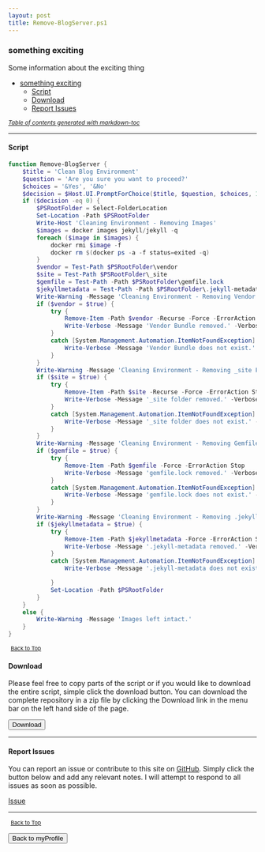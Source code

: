 ```yaml
---
layout: post
title: Remove-BlogServer.ps1
---
```


### something exciting

Some information about the exciting thing

- [something exciting](#something-exciting)
  - [Script](#script)
  - [Download](#download)
  - [Report Issues](#report-issues)

<small><i><a href='http://ecotrust-canada.github.io/markdown-toc/'>Table of contents generated with markdown-toc</a></i></small>

---

#### Script

```powershell
function Remove-BlogServer {
	$title = 'Clean Blog Environment'
	$question = 'Are you sure you want to proceed?'
	$choices = '&Yes', '&No'
	$decision = $Host.UI.PromptForChoice($title, $question, $choices, 1)
	if ($decision -eq 0) {
		$PSRootFolder = Select-FolderLocation
		Set-Location -Path $PSRootFolder
		Write-Host 'Cleaning Environment - Removing Images'
		$images = docker images jekyll/jekyll -q
		foreach ($image in $images) {
			docker rmi $image -f
			docker rm $(docker ps -a -f status=exited -q)
		}
		$vendor = Test-Path $PSRootFolder\vendor
		$site = Test-Path $PSRootFolder\_site
		$gemfile = Test-Path -Path $PSRootFolder\gemfile.lock
		$jekyllmetadata = Test-Path -Path $PSRootFolder\.jekyll-metadata
		Write-Warning -Message 'Cleaning Environment - Removing Vendor Bundle'
		if ($vendor = $true) {
			try {
				Remove-Item -Path $vendor -Recurse -Force -ErrorAction Stop
				Write-Verbose -Message 'Vendor Bundle removed.' -Verbose
			}
			catch [System.Management.Automation.ItemNotFoundException] {
				Write-Verbose -Message 'Vendor Bundle does not exist.' -Verbose
			}
		}
		Write-Warning -Message 'Cleaning Environment - Removing _site Folder'
		if ($site = $true) {
			try {
				Remove-Item -Path $site -Recurse -Force -ErrorAction Stop
				Write-Verbose -Message '_site folder removed.' -Verbose
			}
			catch [System.Management.Automation.ItemNotFoundException] {
				Write-Verbose -Message '_site folder does not exist.' -Verbose
			}
		}
		Write-Warning -Message 'Cleaning Environment - Removing Gemfile.lock File'
		if ($gemfile = $true) {
			try {
				Remove-Item -Path $gemfile -Force -ErrorAction Stop
				Write-Verbose -Message 'gemfile.lock removed.' -Verbose
			}
			catch [System.Management.Automation.ItemNotFoundException] {
				Write-Verbose -Message 'gemfile.lock does not exist.' -Verbose
			}
		}
		Write-Warning -Message 'Cleaning Environment - Removing .jekyll-metadata File'
		if ($jekyllmetadata = $true) {
			try {
				Remove-Item -Path $jekyllmetadata -Force -ErrorAction Stop
				Write-Verbose -Message '.jekyll-metadata removed.' -Verbose
			}
			catch [System.Management.Automation.ItemNotFoundException] {
				Write-Verbose -Message '.jekyll-metadata does not exist.' -Verbose

			}
			Set-Location -Path $PSRootFolder
		}
	}
	else {
		Write-Warning -Message 'Images left intact.'
	}
}
```

<span style="font-size:11px;"><a href="#"><i class="fas fa-caret-up" aria-hidden="true" style="color: white; margin-right:5px;"></i>Back to Top</a></span>

#### Download

Please feel free to copy parts of the script or if you would like to download the entire script, simple click the download button. You can download the complete repository in a zip file by clicking the Download link in the menu bar on the left hand side of the page.

<button class="btn" type="submit" onclick="window.open('http://agamar.domain.leigh-services.com:4000/powershell/functions/myProfile/Remove-BlogServer.ps1')">
    <i class="fa fa-cloud-download-alt">
    </i>
        Download
</button>

---

#### Report Issues

You can report an issue or contribute to this site on <a href="https://github.com/BanterBoy/scripts-blog/issues">GitHub</a>. Simply click the button below and add any relevant notes. I will attempt to respond to all issues as soon as possible.

<!-- Place this tag where you want the button to render. -->

<a class="github-button" href="https://github.com/BanterBoy/scripts-blog/issues/new?title=Remove-BlogServer.ps1&body=There is a problem with this function. Please find details below." data-show-count="true" aria-label="Issue BanterBoy/scripts-blog on GitHub">Issue</a>

---

<span style="font-size:11px;"><a href="#"><i class="fas fa-caret-up" aria-hidden="true" style="color: white; margin-right:5px;"></i>Back to Top</a></span>

<a href="/menu/_pages/myProfile.html">
    <button class="btn">
        <i class='fas fa-reply'>
        </i>
            Back to myProfile
    </button>
</a>

[1]: http://ecotrust-canada.github.io/markdown-toc
[2]: https://github.com/googlearchive/code-prettify
